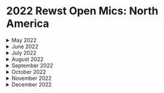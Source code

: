# 2022 Rewst Open Mics: North America

<details>

<summary>May 2022</summary>

[may-27th-2022-graph-api.md](may-27th-2022-graph-api.md "mention")

</details>

<details>

<summary>June 2022</summary>

[june-3rd-2022-connectwise-pods.md](june-3rd-2022-connectwise-pods.md "mention")

[june-10th-2022-interactive-teams-messages.md](june-10th-2022-interactive-teams-messages.md "mention")

[june-17th-2022-how-to-use-jinja-in-rewst.md](june-17th-2022-how-to-use-jinja-in-rewst.md "mention")

[june-24th-2022-the-rewst-crate-marketplace.md](june-24th-2022-the-rewst-crate-marketplace.md "mention")

</details>

<details>

<summary>July 2022</summary>

[july-1st-2022-leaping-and-looping-through-your-data.md](july-1st-2022-leaping-and-looping-through-your-data.md "mention")

[july-8th-2022-new-ways-to-deal-with-data-and-client-example-workflows.md](july-8th-2022-new-ways-to-deal-with-data-and-client-example-workflows.md "mention")

[july-15th-2022-the-rewst-platform-and-how-to-use-datetime-comparisons-in-jinja.md](july-15th-2022-the-rewst-platform-and-how-to-use-datetime-comparisons-in-jinja.md "mention")

[july-29th-2022-how-do-you-know-that-the-person-on-the-phone-is-who-they-say.md](july-29th-2022-how-do-you-know-that-the-person-on-the-phone-is-who-they-say.md "mention")

</details>

<details>

<summary>August 2022</summary>

[august-5th-2022-super-awesome-new-feature.md](august-5th-2022-super-awesome-new-feature.md "mention")

[august-12th-2022-new-results-page.md](august-12th-2022-new-results-page.md "mention")

[august-19th-2022-friendly-password-generator-and-roc-assistance.md](august-19th-2022-friendly-password-generator-and-roc-assistance.md "mention")

[august-26th-2022-data-retention-and-cron-jobs.md](august-26th-2022-data-retention-and-cron-jobs.md "mention")

</details>

<details>

<summary>September 2022</summary>

[september-2nd-2022-debugging-workflows.md](september-2nd-2022-debugging-workflows.md "mention")

[september-9th-2022-microsoft-365-delegation.md](september-9th-2022-microsoft-365-delegation.md "mention")

[september-16th-2022-immybot-and-parse-ticket-data.md](september-16th-2022-immybot-and-parse-ticket-data.md "mention")

[september-23rd-2022-context-switching.md](september-23rd-2022-context-switching.md "mention")

</details>

<details>

<summary>October 2022</summary>

[october-7th-2022-connectwise-manage-agreement-sync.md](october-7th-2022-connectwise-manage-agreement-sync.md "mention")

[october-14th-2022-qol-changes-and-with-items-walkthrough.md](october-14th-2022-qol-changes-and-with-items-walkthrough.md "mention")

[october-21st-2022-bring-your-own-database.md](october-21st-2022-bring-your-own-database.md "mention")

[october-28th-2022-immybot-and-user-offboarding.md](october-28th-2022-immybot-and-user-offboarding.md "mention")

</details>

<details>

<summary>November 2022</summary>

[november-4th-2022-your-workflows-are-listening.md](november-4th-2022-your-workflows-are-listening.md "mention")

[november-18th-2022-jinja-conditions-in-templates-scripts.md](november-18th-2022-jinja-conditions-in-templates-scripts.md "mention")

</details>

<details>

<summary>December 2022</summary>

[december-2nd-2022-using-custom-http-requests-haveibeenpwned-with-your-existing-integrations.md](december-2nd-2022-using-custom-http-requests-haveibeenpwned-with-your-existing-integrations.md "mention")

[december-9th-2022-jinja-expansion.-plus-mendy-and-jared.md](december-9th-2022-jinja-expansion.-plus-mendy-and-jared.md "mention")

[december-16th-2022-tackle-tough-ticket-triage-troubles-and-flatten-funkily-formatted-lists.md](december-16th-2022-tackle-tough-ticket-triage-troubles-and-flatten-funkily-formatted-lists.md "mention")

</details>

